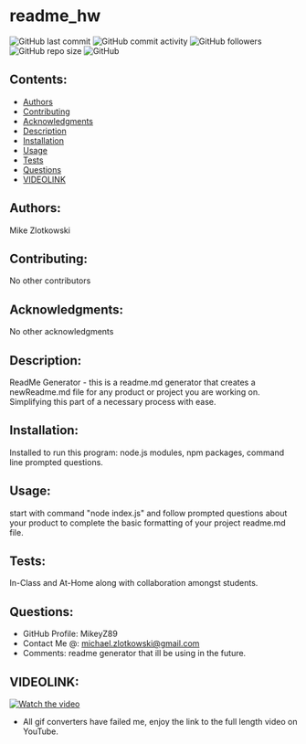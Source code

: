 
  # readme_hw

  ![GitHub last commit](https://img.shields.io/github/last-commit/MikeyZ89/readme_hw) 
  ![GitHub commit activity](https://img.shields.io/github/commit-activity/y/MikeyZ89/readme_hw) 
  ![GitHub followers](https://img.shields.io/github/followers/MikeyZ89) 
  ![GitHub repo size](https://img.shields.io/github/repo-size/MikeyZ89/readme_hw) 
  ![GitHub](https://img.shields.io/github/license/MikeyZ89/readme_hw)

  ## Contents:
  * [Authors](#authors)
  * [Contributing](#contributing)
  * [Acknowledgments](#acknowledgments)
  * [Description](#description)
  * [Installation](#installation)
  * [Usage](#usage)
  * [Tests](#tests)
  * [Questions](#questions) 
  * [VIDEOLINK](#videolink)

  ## Authors:
  Mike Zlotkowski

  ## Contributing:
  No other contributors

  ## Acknowledgments:
  No other acknowledgments

  ## Description:
  ReadMe Generator - this is a readme.md generator that creates a newReadme.md file for any product or project you are working on. Simplifying this part of a necessary process with ease.

  ## Installation:
  Installed to run this program: node.js modules, npm packages, command line prompted questions.

  ## Usage:
  start with command "node index.js" and follow prompted questions about your product to complete the basic formatting of your project readme.md file.

  ## Tests:
  In-Class and At-Home along with collaboration amongst students.

  ## Questions:
  * GitHub Profile: MikeyZ89
  * Contact Me @: michael.zlotkowski@gmail.com
  * Comments: readme generator that ill be using in the future.

  ## VIDEOLINK: 
  [![Watch the video](./youtube_preview_image.png)](https://www.youtube.com/watch?v=alsJh6aGVjU&t=1s)

  * All gif converters have failed me, enjoy the link to the full length video on YouTube.
